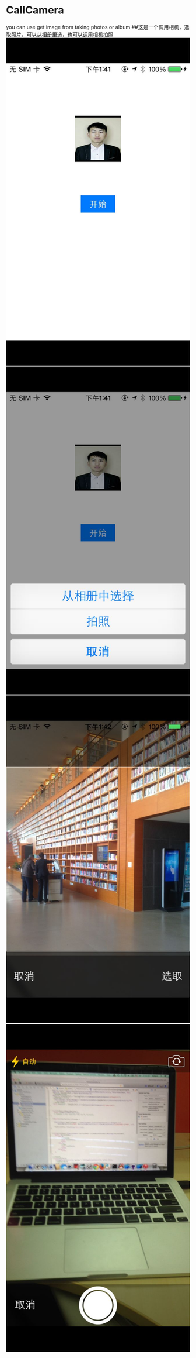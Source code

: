 # CallCamera
 you can use get image from taking photos or album
##这是一个调用相机，选取照片，可以从相册里选，也可以调用相机拍照
![image](https://raw.githubusercontent.com/andi911/CallCamera/master/image/one.png) 
![image](https://raw.githubusercontent.com/andi911/CallCamera/master/image/two.png)
![image](https://raw.githubusercontent.com/andi911/CallCamera/master/image/three.png)
![image](https://raw.githubusercontent.com/andi911/CallCamera/master/image/four.png)
